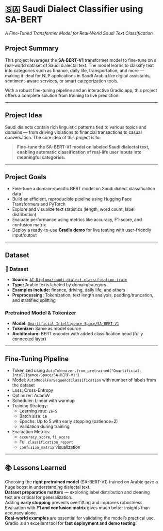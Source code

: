 # 🇸🇦 Saudi Dialect Classifier using SA-BERT  
*A Fine-Tuned Transformer Model for Real-World Saudi Text Classification*

## Project Summary  
This project leverages the **SA-BERT-V1** transformer model to fine-tune on a real-world dataset of Saudi dialectal text. The model learns to classify text into categories such as finance, daily life, transportation, and more — making it ideal for NLP applications in Saudi Arabia like digital assistants, sentiment-aware services, or smart categorization tools.

With a robust fine-tuning pipeline and an interactive Gradio app, this project offers a complete solution from training to live prediction.

---

## Project Idea  
Saudi dialects contain rich linguistic patterns tied to various topics and domains — from driving violations to financial transactions to casual conversation. The core idea of this project is to:

> **Fine-tune the SA-BERT-V1 model on labeled Saudi dialectal text, enabling automatic classification of real-life user inputs into meaningful categories.**

---

## Project Goals  
- Fine-tune a domain-specific BERT model on Saudi dialect classification data  
- Build an efficient, reproducible pipeline using Hugging Face Transformers and PyTorch  
- Explore and visualize text statistics (length, word count, label distribution)  
- Evaluate performance using metrics like accuracy, F1-score, and confusion matrix  
- Deploy a ready-to-use **Gradio demo** for live testing with user-friendly input/output

---

## Dataset

### 📁 Dataset  
- **Source:** [`AI-Diploma/saudi-dialect-classification-train`](https://huggingface.co/datasets/AI-Diploma/saudi-dialect-classification-train)  
- **Type:** Arabic texts labeled by domain/category  
- **Examples include:** finance, driving, daily life, and others  
- **Preprocessing:** Tokenization, text length analysis, padding/truncation, and stratified splitting  

### Pretrained Model & Tokenizer  
- **Model:** [`Omartificial-Intelligence-Space/SA-BERT-V1`](https://huggingface.co/Omartificial-Intelligence-Space/SA-BERT-V1)  
- **Tokenizer:** Same as model source  
- **Architecture:** BERT encoder with added classification head (fully connected layer)

---

## Fine-Tuning Pipeline  
- Tokenized using `AutoTokenizer.from_pretrained("Omartificial-Intelligence-Space/SA-BERT-V1")`  
- Model: `AutoModelForSequenceClassification` with number of labels from the dataset  
- Loss: Cross-Entropy  
- Optimizer: AdamW  
- Scheduler: Linear with warmup  
- Training Strategy:
  - Learning rate: `2e-5`
  - Batch size: `16`
  - Epochs: Up to 5 with early stopping (patience=2)
  - Validation during training  
- Evaluation Metrics:
  - `accuracy_score`, `f1_score`
  - Full `classification_report`
  - `confusion_matrix` visualization

---

## 📚 Lessons Learned  
Choosing the **right pretrained model** (SA-BERT-V1) trained on Arabic gave a huge boost in understanding dialectal text.  
**Dataset preparation matters** — exploring label distribution and cleaning text are critical for generalization.  
Adding **early stopping** prevents overfitting and improves robustness.  
Evaluation with **F1 and confusion matrix** gives much better insights than accuracy alone.  
**Real-world examples** are essential for validating the model’s practical use.  
Gradio is an excellent tool for **fast deployment and demo testing**.
